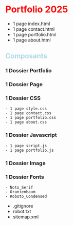  # <font color='red'> Portfolio 2025 </font>

- 1 page index.html
- 1 page contact.html
- 1 page portfolio.html
- 1 page about.html 
  
 ## <font color='lightblue'> Composants </font>

 ### 1 Dossier Portfolio

 ### 1 Dossier Page
  
 ### 1 Dossier CSS

    - 1 page style.css
    - 1 page contact.css
    - 1 page portfolio.css
    - 1 page about.css
  
 ### 1 Dossier Javascript

    - 1 page script.js
    - 1 page portfolio.js

### 1 Dossier Image
### 1 Dossier Fonts

    - Noto_Serif
    - Oranienbaum
    - Roboto_Condensed

  * .gitignore
  * robot.txt
  * sitemap.xml